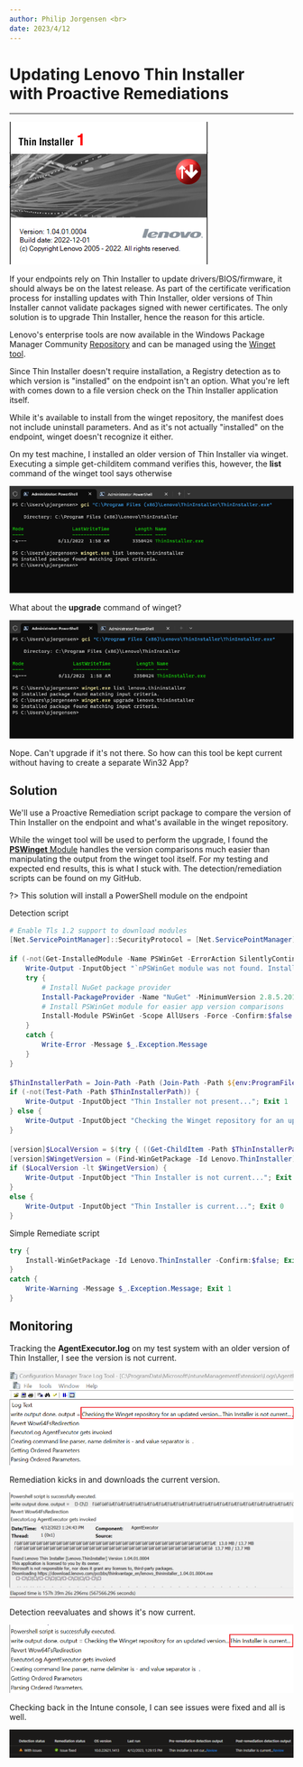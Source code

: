 ```yaml
---
author: Philip Jorgensen <br>
date: 2023/4/12
---
```


# Updating Lenovo Thin Installer <br> with Proactive Remediations

---

![ThinInstaller](../img/2023/ti_winget_pr/ti_icon.png)

If your endpoints rely on Thin Installer to update drivers/BIOS/firmware, it should always be on the latest release. As part of the certificate verification process for installing updates with Thin Installer, older versions of Thin Installer cannot validate packages signed with newer certificates. The only solution is to upgrade Thin Installer, hence the reason for this article.

Lenovo's enterprise tools are now available in the Windows Package Manager Community [Repository](https://github.com/microsoft/winget-pkgs) and can be managed using the [Winget tool](https://learn.microsoft.com/windows/package-manager/winget/).

Since Thin Installer doesn't require installation, a Registry detection as to which version is "installed" on the endpoint isn't an option. What you're left with comes down to a file version check on the Thin Installer application itself.

While it's available to install from the winget repository, the manifest does not include uninstall parameters. And as it's not actually "installed" on the endpoint, winget doesn't recognize it either.

On my test machine, I installed an older version of Thin Installer via winget. Executing a simple get-childitem command verifies this, however, the **list** command of the winget tool says otherwise

![TI_Winget](../img/2023/ti_winget_pr/image1.png)

What about the **upgrade** command of winget?

![TI_Winget](../img/2023/ti_winget_pr/image2.png)

Nope. Can't upgrade if it's not there. So how can this tool be kept current without having to create a separate Win32 App?

## Solution

We'll use a Proactive Remediation script package to compare the version of Thin Installer on the endpoint and what's available in the winget repository.

While the winget tool will be used to perform the upgrade, I found the [**PSWinget** Module](https://www.powershellgallery.com/packages/PSWinGet/1.0.0.4) handles the version comparisons much easier than manipulating the output from the winget tool itself. For my testing and expected end results, this is what I stuck with. The detection/remediation scripts can be found on my GitHub.

?> This solution will install a PowerShell module on the endpoint

Detection script

```powershell
# Enable Tls 1.2 support to download modules
[Net.ServicePointManager]::SecurityProtocol = [Net.ServicePointManager]::SecurityProtocol -bor [Net.SecurityProtocolType]::Tls12

if (-not(Get-InstalledModule -Name PSWinGet -ErrorAction SilentlyContinue)) {
    Write-Output -InputObject "`nPSWinGet module was not found. Installing ..."
    try {
        # Install NuGet package provider
        Install-PackageProvider -Name "NuGet" -MinimumVersion 2.8.5.201 -Force -ErrorAction Stop
        # Install PSWinGet module for easier app version comparisons
        Install-Module PSWinGet -Scope AllUsers -Force -Confirm:$false
    }
    catch {
        Write-Error -Message $_.Exception.Message
    }
}

$ThinInstallerPath = Join-Path -Path (Join-Path -Path ${env:ProgramFiles(x86)} -ChildPath Lenovo) -ChildPath "ThinInstaller"
if (-not(Test-Path -Path $ThinInstallerPath)) {
    Write-Output -InputObject "Thin Installer not present..."; Exit 1
} else {
    Write-Output -InputObject "Checking the Winget repository for an updated version..."
}

[version]$LocalVersion = $(try { ((Get-ChildItem -Path $ThinInstallerPath -Filter "thininstaller.exe" -Recurse).VersionInfo.FileVersion) } catch { $null })
[version]$WingetVersion = (Find-WinGetPackage -Id Lenovo.ThinInstaller).Version
if ($LocalVersion -lt $WingetVersion) {
    Write-Output -InputObject "Thin Installer is not current..."; Exit 1
}
else {
    Write-Output -InputObject "Thin Installer is current..."; Exit 0
}
```

Simple Remediate script

```powershell
try {
    Install-WinGetPackage -Id Lenovo.ThinInstaller -Confirm:$false; Exit 0
}
catch {
    Write-Warning -Message $_.Exception.Message; Exit 1
}
```

## Monitoring

Tracking the **AgentExecutor.log** on my test system with an older version of Thin Installer, I see the version is not current.

![TI_Winget](../img/2023/ti_winget_pr/image3.png)

Remediation kicks in and downloads the current version.

![TI_Winget](../img/2023/ti_winget_pr/image4.png)

Detection reevaluates and shows it's now current.

![TI_Winget](../img/2023/ti_winget_pr/image5.png)

Checking back in the Intune console, I can see issues were fixed and all is well.

![TI_Winget](../img/2023/ti_winget_pr/image6.png)

